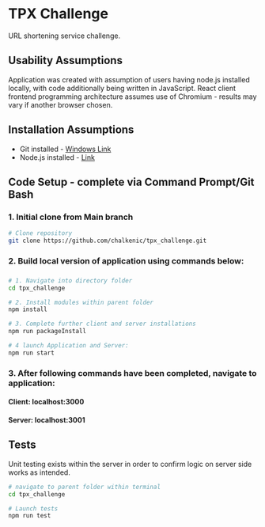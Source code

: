 # TPX Challenge

<div class="boxBorder">

URL shortening service challenge.

## Usability Assumptions

Application was created with assumption of users having node.js installed locally, with code additionally being written in JavaScript. React client frontend programming architecture assumes use of Chromium - results may vary if another browser chosen.

## Installation Assumptions

- Git installed - [Windows Link](https://gitforwindows.org/)
- Node.js installed - [Link](https://nodejs.org/en/download/)

## Code Setup - complete via Command Prompt/Git Bash

### 1. Initial clone from Main branch
```bash
# Clone repository
git clone https://github.com/chalkenic/tpx_challenge.git
```

### 2.  Build local version of application using commands below:
###     

```bash
# 1. Navigate into directory folder
cd tpx_challenge

# 2. Install modules within parent folder
npm install

# 3. Complete further client and server installations
npm run packageInstall

# 4 launch Application and Server: 
npm run start

```


### 3. After following commands have been completed, navigate to application:

#### Client: localhost:3000
#### Server: localhost:3001


## Tests

Unit testing exists within the server in order to confirm logic on server side works as intended.
```bash
# navigate to parent folder within terminal
cd tpx_challenge

# Launch tests
npm run test

```

</div>
